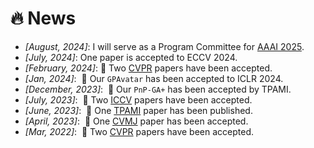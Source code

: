 # 🔥 News
- *[August, 2024]*: I will serve as a Program Committee for [AAAI 2025](https://aaai.org/conference/aaai/aaai-25/).
- *[July, 2024]*: One paper is accepted to ECCV 2024.
- *[February, 2024]*:  🎉 Two [CVPR](https://cvpr2024.thecvf.com/) papers have been accepted.
- *[Jan, 2024]*: &nbsp;🎉 Our `GPAvatar` has been accepted to ICLR 2024.
- *[December, 2023]*: &nbsp;🎉 Our `PnP-GA+` has been accepted by TPAMI.
- *[July, 2023]*: &nbsp;🎉 Two [ICCV](https://iccv2023.thecvf.com) papers have been accepted.
- *[June, 2023]*: &nbsp;🎉 One [TPAMI](https://ieeexplore.ieee.org/document/9220850) paper has been published.
- *[April, 2023]*: &nbsp;🎉 One [CVMJ](https://www.sciopen.com/article/10.1007/s41095-022-0294-4) paper has been accepted.
- *[Mar, 2022]*: &nbsp;🎉 Two [CVPR](https://cvpr2022.thecvf.com/) papers have been accepted.
